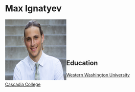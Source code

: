 
# Max Ignatyev


<img src="profileimage.jpg"  width="200" height="200" align="left">  

<br><br><br>
<br><br><br>


## Education

[Western Washington University](https://wwu.edu)

[Cascadia College](https://www.cascadia.edu)
